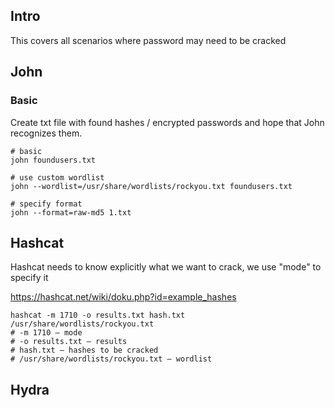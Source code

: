 ## Intro
This covers all scenarios where password may need to be cracked


## John
### Basic
Create txt file with found hashes / encrypted passwords and hope that John recognizes them.
```
# basic
john foundusers.txt

# use custom wordlist 
john --wordlist=/usr/share/wordlists/rockyou.txt foundusers.txt

# specify format
john --format=raw-md5 1.txt 
```
## Hashcat
Hashcat needs to know explicitly what we want to crack, we use "mode" to specify it

https://hashcat.net/wiki/doku.php?id=example_hashes
```
hashcat -m 1710 -o results.txt hash.txt /usr/share/wordlists/rockyou.txt
# -m 1710 – mode
# -o results.txt – results
# hash.txt – hashes to be cracked
# /usr/share/wordlists/rockyou.txt – wordlist
```
## Hydra
